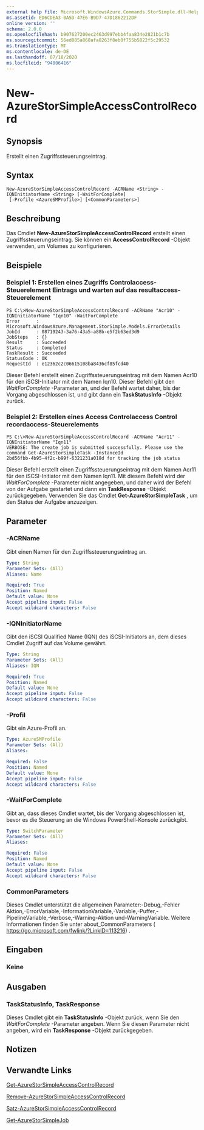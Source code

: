 ```yaml
---
external help file: Microsoft.WindowsAzure.Commands.StorSimple.dll-Help.xml
ms.assetid: ED6CDEA3-0A5D-47E6-B9D7-47D1862212DF
online version: ''
schema: 2.0.0
ms.openlocfilehash: b907627200ec2463d997ebb4faa834e2821b1c7b
ms.sourcegitcommit: 56ed085a868afa8263f8eb0f755b5822f5c29532
ms.translationtype: MT
ms.contentlocale: de-DE
ms.lasthandoff: 07/18/2020
ms.locfileid: "94006416"
---
```

# New-AzureStorSimpleAccessControlRecord

## Synopsis
Erstellt einen Zugriffssteuerungseintrag.

## Syntax

```
New-AzureStorSimpleAccessControlRecord -ACRName <String> -IQNInitiatorName <String> [-WaitForComplete]
 [-Profile <AzureSMProfile>] [<CommonParameters>]
```

## Beschreibung
Das Cmdlet **New-AzureStorSimpleAccessControlRecord** erstellt einen Zugriffssteuerungseintrag.
Sie können ein **AccessControlRecord** -Objekt verwenden, um Volumes zu konfigurieren.

## Beispiele

### Beispiel 1: Erstellen eines Zugriffs Controlaccess-Steuerelement Eintrags und warten auf das resultaccess-Steuerelement
```
PS C:\>New-AzureStorSimpleAccessControlRecord -ACRName "Acr10" -IQNInitiatorName "Iqn10" -WaitForComplete
Error      : Microsoft.WindowsAzure.Management.StorSimple.Models.ErrorDetails
JobId      : 08719243-3a76-43a5-a88b-e5f2b63ed3d9
JobSteps   : {}
Result     : Succeeded
Status     : Completed
TaskResult : Succeeded
StatusCode : OK
RequestId  : e12362c2c06615108ba8436cf85fcd40
```

Dieser Befehl erstellt einen Zugriffssteuerungseintrag mit dem Namen Acr10 für den iSCSI-Initiator mit dem Namen Iqn10.
Dieser Befehl gibt den *WaitForComplete* -Parameter an, und der Befehl wartet daher, bis der Vorgang abgeschlossen ist, und gibt dann ein **TaskStatusInfo** -Objekt zurück.

### Beispiel 2: Erstellen eines Access Controlaccess Control recordaccess-Steuerelements
```
PS C:\>New-AzureStorSimpleAccessControlRecord -ACRName "Acr11" -IQNInitiatorName "Iqn11"
VERBOSE: The create job is submitted successfully. Please use the command Get-AzureStorSimpleTask -InstanceId
2bd56fbb-4b95-4f2c-b99f-6321231a018d for tracking the job status
```

Dieser Befehl erstellt einen Zugriffssteuerungseintrag mit dem Namen Acr11 für den iSCSI-Initiator mit dem Namen Iqn11.
Mit diesem Befehl wird der *WaitForComplete* -Parameter nicht angegeben, und daher wird der Befehl von der Aufgabe gestartet und dann ein **TaskResponse** -Objekt zurückgegeben.
Verwenden Sie das Cmdlet **Get-AzureStorSimpleTask** , um den Status der Aufgabe anzuzeigen.

## Parameter

### -ACRName
Gibt einen Namen für den Zugriffssteuerungseintrag an.

```yaml
Type: String
Parameter Sets: (All)
Aliases: Name

Required: True
Position: Named
Default value: None
Accept pipeline input: False
Accept wildcard characters: False
```

### -IQNInitiatorName
Gibt den iSCSI Qualified Name (IQN) des iSCSI-Initiators an, dem dieses Cmdlet Zugriff auf das Volume gewährt.

```yaml
Type: String
Parameter Sets: (All)
Aliases: IQN

Required: True
Position: Named
Default value: None
Accept pipeline input: False
Accept wildcard characters: False
```

### -Profil
Gibt ein Azure-Profil an.

```yaml
Type: AzureSMProfile
Parameter Sets: (All)
Aliases: 

Required: False
Position: Named
Default value: None
Accept pipeline input: False
Accept wildcard characters: False
```

### -WaitForComplete
Gibt an, dass dieses Cmdlet wartet, bis der Vorgang abgeschlossen ist, bevor es die Steuerung an die Windows PowerShell-Konsole zurückgibt.

```yaml
Type: SwitchParameter
Parameter Sets: (All)
Aliases: 

Required: False
Position: Named
Default value: None
Accept pipeline input: False
Accept wildcard characters: False
```

### CommonParameters
Dieses Cmdlet unterstützt die allgemeinen Parameter:-Debug,-Fehler Aktion,-ErrorVariable,-InformationVariable,-Variable,-Puffer,-PipelineVariable,-Verbose,-Warning-Aktion und-WarningVariable. Weitere Informationen finden Sie unter about_CommonParameters ( https://go.microsoft.com/fwlink/?LinkID=113216) .

## Eingaben

### Keine

## Ausgaben

### TaskStatusInfo, TaskResponse
Dieses Cmdlet gibt ein **TaskStatusInfo** -Objekt zurück, wenn Sie den *WaitForComplete* -Parameter angeben.
Wenn Sie diesen Parameter nicht angeben, wird ein **TaskResponse** -Objekt zurückgegeben.

## Notizen

## Verwandte Links

[Get-AzureStorSimpleAccessControlRecord](./Get-AzureStorSimpleAccessControlRecord.md)

[Remove-AzureStorSimpleAccessControlRecord](./Remove-AzureStorSimpleAccessControlRecord.md)

[Satz-AzureStorSimpleAccessControlRecord](./Set-AzureStorSimpleAccessControlRecord.md)

[Get-AzureStorSimpleJob](./Get-AzureStorSimpleJob.md)


